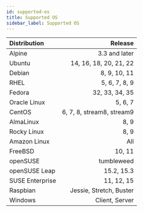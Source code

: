 ```yaml
---
id: supported-os
title: Supported OS
sidebar_label: Supported OS
---
```


| Distribution    |                    Release |
|:----------------|---------------------------:|
| Alpine          |              3.3 and later |
| Ubuntu          |     14, 16, 18, 20, 21, 22 |
| Debian          |               8, 9, 10, 11 |
| RHEL            |              5, 6, 7, 8, 9 |
| Fedora          |             32, 33, 34, 35 |
| Oracle Linux    |                    5, 6, 7 |
| CentOS          |  6, 7, 8, stream8, stream9 |
| AlmaLinux       |                       8, 9 |
| Rocky Linux     |                       8, 9 |
| Amazon Linux    |                        All |
| FreeBSD         |                     10, 11 |
| openSUSE        |                 tumbleweed |
| openSUSE Leap   |                 15.2, 15.3 |
| SUSE Enterprise |                 11, 12, 15 |
| Raspbian        |    Jessie, Stretch, Buster |
| Windows         |             Client, Server |
